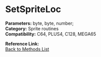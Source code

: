 # SetSpriteLoc

**Parameters:** byte, byte, number;  
**Category:** Sprite routines  
**Compatibility:** C64, PLUS4, C128,  MEGA65  

**Reference Link:**  
[Back to Methods List](../../SUMMARY.md)
